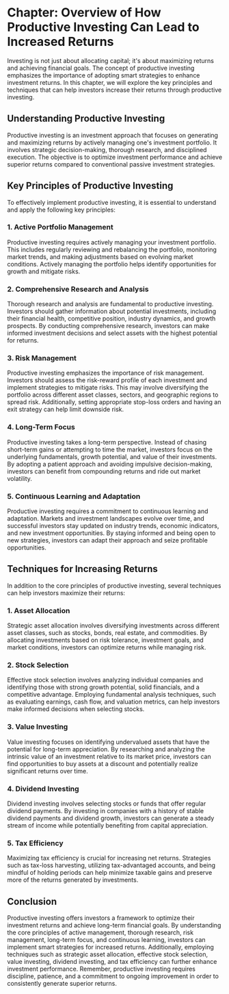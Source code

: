 Chapter: Overview of How Productive Investing Can Lead to Increased Returns
===========================================================================

Investing is not just about allocating capital; it's about maximizing returns and achieving financial goals. The concept of productive investing emphasizes the importance of adopting smart strategies to enhance investment returns. In this chapter, we will explore the key principles and techniques that can help investors increase their returns through productive investing.

Understanding Productive Investing
----------------------------------

Productive investing is an investment approach that focuses on generating and maximizing returns by actively managing one's investment portfolio. It involves strategic decision-making, thorough research, and disciplined execution. The objective is to optimize investment performance and achieve superior returns compared to conventional passive investment strategies.

Key Principles of Productive Investing
--------------------------------------

To effectively implement productive investing, it is essential to understand and apply the following key principles:

### 1. Active Portfolio Management

Productive investing requires actively managing your investment portfolio. This includes regularly reviewing and rebalancing the portfolio, monitoring market trends, and making adjustments based on evolving market conditions. Actively managing the portfolio helps identify opportunities for growth and mitigate risks.

### 2. Comprehensive Research and Analysis

Thorough research and analysis are fundamental to productive investing. Investors should gather information about potential investments, including their financial health, competitive position, industry dynamics, and growth prospects. By conducting comprehensive research, investors can make informed investment decisions and select assets with the highest potential for returns.

### 3. Risk Management

Productive investing emphasizes the importance of risk management. Investors should assess the risk-reward profile of each investment and implement strategies to mitigate risks. This may involve diversifying the portfolio across different asset classes, sectors, and geographic regions to spread risk. Additionally, setting appropriate stop-loss orders and having an exit strategy can help limit downside risk.

### 4. Long-Term Focus

Productive investing takes a long-term perspective. Instead of chasing short-term gains or attempting to time the market, investors focus on the underlying fundamentals, growth potential, and value of their investments. By adopting a patient approach and avoiding impulsive decision-making, investors can benefit from compounding returns and ride out market volatility.

### 5. Continuous Learning and Adaptation

Productive investing requires a commitment to continuous learning and adaptation. Markets and investment landscapes evolve over time, and successful investors stay updated on industry trends, economic indicators, and new investment opportunities. By staying informed and being open to new strategies, investors can adapt their approach and seize profitable opportunities.

Techniques for Increasing Returns
---------------------------------

In addition to the core principles of productive investing, several techniques can help investors maximize their returns:

### 1. Asset Allocation

Strategic asset allocation involves diversifying investments across different asset classes, such as stocks, bonds, real estate, and commodities. By allocating investments based on risk tolerance, investment goals, and market conditions, investors can optimize returns while managing risk.

### 2. Stock Selection

Effective stock selection involves analyzing individual companies and identifying those with strong growth potential, solid financials, and a competitive advantage. Employing fundamental analysis techniques, such as evaluating earnings, cash flow, and valuation metrics, can help investors make informed decisions when selecting stocks.

### 3. Value Investing

Value investing focuses on identifying undervalued assets that have the potential for long-term appreciation. By researching and analyzing the intrinsic value of an investment relative to its market price, investors can find opportunities to buy assets at a discount and potentially realize significant returns over time.

### 4. Dividend Investing

Dividend investing involves selecting stocks or funds that offer regular dividend payments. By investing in companies with a history of stable dividend payments and dividend growth, investors can generate a steady stream of income while potentially benefiting from capital appreciation.

### 5. Tax Efficiency

Maximizing tax efficiency is crucial for increasing net returns. Strategies such as tax-loss harvesting, utilizing tax-advantaged accounts, and being mindful of holding periods can help minimize taxable gains and preserve more of the returns generated by investments.

Conclusion
----------

Productive investing offers investors a framework to optimize their investment returns and achieve long-term financial goals. By understanding the core principles of active management, thorough research, risk management, long-term focus, and continuous learning, investors can implement smart strategies for increased returns. Additionally, employing techniques such as strategic asset allocation, effective stock selection, value investing, dividend investing, and tax efficiency can further enhance investment performance. Remember, productive investing requires discipline, patience, and a commitment to ongoing improvement in order to consistently generate superior returns.
